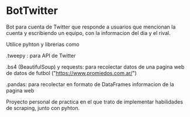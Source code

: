 # BotTwitter

Bot para cuenta de Twitter que responde a usuarios que mencionan la cuenta y escribiendo un equipo, con la informacion del dia y el rival.

Utilice pyhton y librerias como 

.tweepy : para API de Twitter

.bs4 (BeautifulSoup) y requests: para recolectar datos de una pagina web de datos de futbol ("https://www.promiedos.com.ar/")

.pandas: para recolectar en formato de DataFrames informacion de la pagina web


Proyecto personal de practica en el que trato de implementar habilidades de scraping, junto con pyhton.



